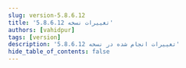 ```yaml
---
slug: version-5.8.6.12
title: 'تغییرات نسخه 5.8.6.12'
authors: [vahidpur]
tags: [version]
description: 'تغییرات انجام شده در نسخه 5.8.6.12'
hide_table_of_contents: false
---
```

 